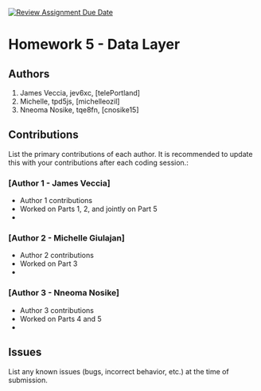 [![Review Assignment Due Date](https://classroom.github.com/assets/deadline-readme-button-24ddc0f5d75046c5622901739e7c5dd533143b0c8e959d652212380cedb1ea36.svg)](https://classroom.github.com/a/syjMWJ6t)
# Homework 5 - Data Layer

## Authors
1) James Veccia, jev6xc, [telePortland]
2) Michelle, tpd5js, [michelleozil]
3) Nneoma Nosike, tqe8fn, [cnosike15]

## Contributions

List the primary contributions of each author. It is recommended to update this with your contributions after each coding session.:

### [Author 1 - James Veccia]

* Author 1 contributions
* Worked on Parts 1, 2, and jointly on Part 5
*

### [Author 2 - Michelle Giulajan]

* Author 2 contributions
* Worked on Part 3
* 

### [Author 3 - Nneoma Nosike]

* Author 3 contributions
* Worked on Parts 4 and 5
* 

## Issues

List any known issues (bugs, incorrect behavior, etc.) at the time of submission.
